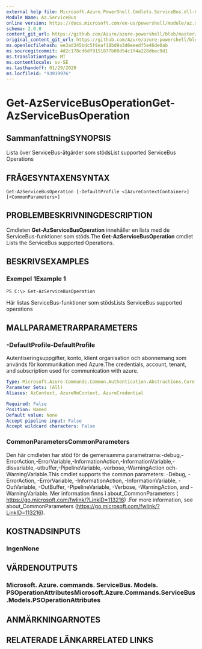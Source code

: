 ```yaml
---
external help file: Microsoft.Azure.PowerShell.Cmdlets.ServiceBus.dll-Help.xml
Module Name: Az.ServiceBus
online version: https://docs.microsoft.com/en-us/powershell/module/az.servicebus/get-azservicebusoperation
schema: 2.0.0
content_git_url: https://github.com/Azure/azure-powershell/blob/master/src/ServiceBus/ServiceBus/help/Get-AzServiceBusOperation.md
original_content_git_url: https://github.com/Azure/azure-powershell/blob/master/src/ServiceBus/ServiceBus/help/Get-AzServiceBusOperation.md
ms.openlocfilehash: ee3ad345bdc5f8eaf18bd9a3d6eeedf5e46de0ab
ms.sourcegitcommit: 4d2c178cd6df9151877b08d54c1f4a228dbec9d1
ms.translationtype: MT
ms.contentlocale: sv-SE
ms.lasthandoff: 01/29/2020
ms.locfileid: "93919976"
---
```

# <span data-ttu-id="5b89b-101">Get-AzServiceBusOperation</span><span class="sxs-lookup"><span data-stu-id="5b89b-101">Get-AzServiceBusOperation</span></span>

## <span data-ttu-id="5b89b-102">Sammanfattning</span><span class="sxs-lookup"><span data-stu-id="5b89b-102">SYNOPSIS</span></span>
<span data-ttu-id="5b89b-103">Lista över ServiceBus-åtgärder som stöds</span><span class="sxs-lookup"><span data-stu-id="5b89b-103">List supported ServiceBus Operations</span></span>

## <span data-ttu-id="5b89b-104">FRÅGESYNTAXEN</span><span class="sxs-lookup"><span data-stu-id="5b89b-104">SYNTAX</span></span>

```
Get-AzServiceBusOperation [-DefaultProfile <IAzureContextContainer>] [<CommonParameters>]
```

## <span data-ttu-id="5b89b-105">PROBLEMBESKRIVNING</span><span class="sxs-lookup"><span data-stu-id="5b89b-105">DESCRIPTION</span></span>
<span data-ttu-id="5b89b-106">Cmdleten **Get-AzServiceBusOperation** innehåller en lista med de ServiceBus-funktioner som stöds.</span><span class="sxs-lookup"><span data-stu-id="5b89b-106">The **Get-AzServiceBusOperation** cmdlet Lists the ServiceBus supported Operations.</span></span>

## <span data-ttu-id="5b89b-107">BESKRIVS</span><span class="sxs-lookup"><span data-stu-id="5b89b-107">EXAMPLES</span></span>

### <span data-ttu-id="5b89b-108">Exempel 1</span><span class="sxs-lookup"><span data-stu-id="5b89b-108">Example 1</span></span>
```
PS C:\> Get-AzServiceBusOperation
```

<span data-ttu-id="5b89b-109">Här listas ServiceBus-funktioner som stöds</span><span class="sxs-lookup"><span data-stu-id="5b89b-109">Lists ServiceBus supported operations</span></span>

## <span data-ttu-id="5b89b-110">MALLPARAMETRAR</span><span class="sxs-lookup"><span data-stu-id="5b89b-110">PARAMETERS</span></span>

### <span data-ttu-id="5b89b-111">-DefaultProfile</span><span class="sxs-lookup"><span data-stu-id="5b89b-111">-DefaultProfile</span></span>
<span data-ttu-id="5b89b-112">Autentiseringsuppgifter, konto, klient organisation och abonnemang som används för kommunikation med Azure.</span><span class="sxs-lookup"><span data-stu-id="5b89b-112">The credentials, account, tenant, and subscription used for communication with azure.</span></span>

```yaml
Type: Microsoft.Azure.Commands.Common.Authentication.Abstractions.Core.IAzureContextContainer
Parameter Sets: (All)
Aliases: AzContext, AzureRmContext, AzureCredential

Required: False
Position: Named
Default value: None
Accept pipeline input: False
Accept wildcard characters: False
```

### <span data-ttu-id="5b89b-113">CommonParameters</span><span class="sxs-lookup"><span data-stu-id="5b89b-113">CommonParameters</span></span>
<span data-ttu-id="5b89b-114">Den här cmdleten har stöd för de gemensamma parametrarna:-debug,-ErrorAction,-ErrorVariable,-InformationAction,-InformationVariable,-disvariable,-utbuffer,-PipelineVariable,-verbose,-WarningAction och-WarningVariable.</span><span class="sxs-lookup"><span data-stu-id="5b89b-114">This cmdlet supports the common parameters: -Debug, -ErrorAction, -ErrorVariable, -InformationAction, -InformationVariable, -OutVariable, -OutBuffer, -PipelineVariable, -Verbose, -WarningAction, and -WarningVariable.</span></span> <span data-ttu-id="5b89b-115">Mer information finns i about_CommonParameters ( https://go.microsoft.com/fwlink/?LinkID=113216) .</span><span class="sxs-lookup"><span data-stu-id="5b89b-115">For more information, see about_CommonParameters (https://go.microsoft.com/fwlink/?LinkID=113216).</span></span>

## <span data-ttu-id="5b89b-116">KOSTNADS</span><span class="sxs-lookup"><span data-stu-id="5b89b-116">INPUTS</span></span>

### <span data-ttu-id="5b89b-117">Ingen</span><span class="sxs-lookup"><span data-stu-id="5b89b-117">None</span></span>

## <span data-ttu-id="5b89b-118">VÄRDEN</span><span class="sxs-lookup"><span data-stu-id="5b89b-118">OUTPUTS</span></span>

### <span data-ttu-id="5b89b-119">Microsoft. Azure. commands. ServiceBus. Models. PSOperationAttributes</span><span class="sxs-lookup"><span data-stu-id="5b89b-119">Microsoft.Azure.Commands.ServiceBus.Models.PSOperationAttributes</span></span>

## <span data-ttu-id="5b89b-120">ANMÄRKNINGAR</span><span class="sxs-lookup"><span data-stu-id="5b89b-120">NOTES</span></span>

## <span data-ttu-id="5b89b-121">RELATERADE LÄNKAR</span><span class="sxs-lookup"><span data-stu-id="5b89b-121">RELATED LINKS</span></span>

